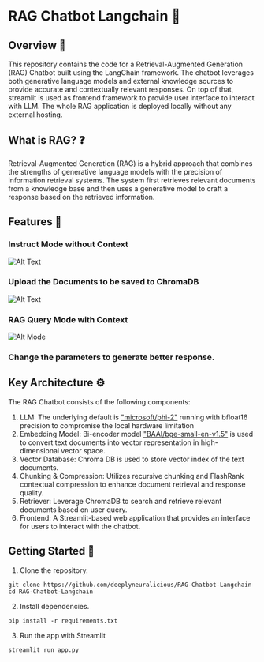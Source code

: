 # RAG Chatbot Langchain 🔗

## Overview 🔎
This repository contains the code for a Retrieval-Augmented Generation (RAG) Chatbot built using the LangChain framework. The chatbot leverages both generative language models and external knowledge sources to provide accurate and contextually relevant responses. On top of that, streamlit is used as frontend framework to provide user interface to interact with LLM. The whole RAG application is deployed locally without any external hosting.

## What is RAG? ❓
Retrieval-Augmented Generation (RAG) is a hybrid approach that combines the strengths of generative language models with the precision of information retrieval systems. The system first retrieves relevant documents from a knowledge base and then uses a generative model to craft a response based on the retrieved information.

## Features 👑
### Instruct Mode without Context
![Alt Text](https://github.com/deeplyneuralicious/RAG-Chatbot-Langchain/blob/main/img/Normal%20Instruct%20mode.gif)

### Upload the Documents to be saved to ChromaDB
![Alt Text](https://github.com/deeplyneuralicious/RAG-Chatbot-Langchain/blob/main/img/Upload%20PDF%20document.gif)

### RAG Query Mode with Context
![Alt Mode](https://github.com/deeplyneuralicious/RAG-Chatbot-Langchain/blob/main/img/RAG.gif)

### Change the parameters to generate better response.


## Key Architecture ⚙
The RAG Chatbot consists of the following components:
1. LLM:
   The underlying default is ["microsoft/phi-2"](https://huggingface.co/microsoft/phi-2) running with bfloat16 precision to compromise the local hardware limitation
2. Embedding Model:
   Bi-encoder model ["BAAI/bge-small-en-v1.5"](https://huggingface.co/BAAI/bge-small-en-v1.5) is used to convert text documents into vector representation in high-dimensional vector space.
3. Vector Database:
   Chroma DB is used to store vector index of the text documents.
4. Chunking & Compression:
   Utilizes recursive chunking and FlashRank contextual compression to enhance document retrieval and response quality.
5. Retriever:
   Leverage ChromaDB to search and retrieve relevant documents based on user query. 
6. Frontend:
   A Streamlit-based web application that provides an interface for users to interact with the chatbot.

## Getting Started 📌
1. Clone the repository.
```
git clone https://github.com/deeplyneuralicious/RAG-Chatbot-Langchain
cd RAG-Chatbot-Langchain
```
2. Install dependencies.
```
pip install -r requirements.txt
```
3. Run the app with Streamlit
```
streamlit run app.py
```
